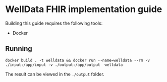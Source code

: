 # WellData FHIR implementation guide

Building this guide requires the following tools:
* Docker

## Running
```shell
docker build . -t welldata && docker run --name=welldata --rm -v ./input:/app/input -v ./output:/app/output  welldata
```

The result can be viewed in the `./output` folder.
